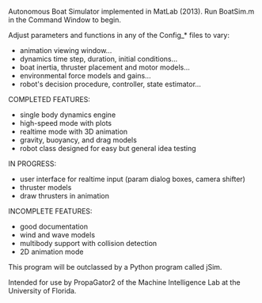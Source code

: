 Autonomous Boat Simulator implemented in MatLab (2013).
Run BoatSim.m in the Command Window to begin.

Adjust parameters and functions in any of the Config_* files to vary:
- animation viewing window...
- dynamics time step, duration, initial conditions...
- boat inertia, thruster placement and motor models...
- environmental force models and gains...
- robot's decision procedure, controller, state estimator...

COMPLETED FEATURES:
- single body dynamics engine
- high-speed mode with plots
- realtime mode with 3D animation
- gravity, buoyancy, and drag models
- robot class designed for easy but general idea testing

IN PROGRESS:
- user interface for realtime input (param dialog boxes, camera shifter)
- thruster models
- draw thrusters in animation

INCOMPLETE FEATURES:
- good documentation
- wind and wave models
- multibody support with collision detection
- 2D animation mode

This program will be outclassed by a Python program called jSim.

Intended for use by PropaGator2 of the Machine Intelligence Lab at the University of Florida.